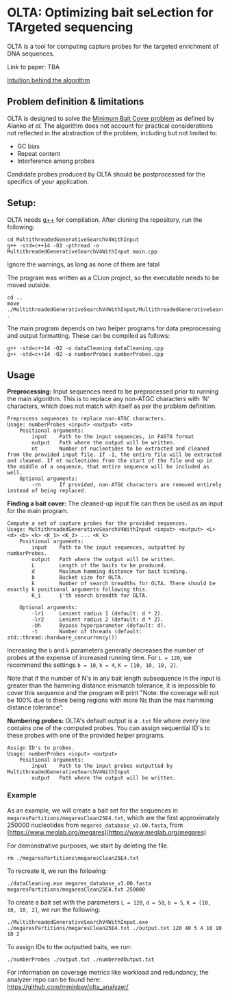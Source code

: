 # OLTA: Optimizing bait seLection for TArgeted sequencing
OLTA is a tool for computing capture probes for the targeted enrichment of DNA sequences.

Link to paper: TBA

[Intuition behind the algorithm](https://docs.google.com/document/d/1adsqc5_eGKedFmZoRJNOyW5d8rmos0pYJiEGGI2z050/edit?usp=sharing)

## Problem definition & limitations

OLTA is designed to solve the [Minimum Bait Cover problem](https://academic.oup.com/bioinformatics/article/38/Supplement_1/i177/6617487?login=true) as defined by Alanko _et al._ The algorithm does not account for practical considerations not reflected in the abstraction of the problem, including but not limited to:
* GC bias
* Repeat content
* Interference among probes

Candidate probes produced by OLTA should be postprocessed for the specifics of your application.

## Setup:

OLTA needs [g++](https://gcc.gnu.org) for compilation. After cloning the repository, run the following:
```
cd MultithreadedGenerativeSearchV4WithInput
g++ -std=c++14 -O2 -pthread -o MultithreadedGenerativeSearchV4WithInput main.cpp
```
Ignore the warnings, as long as none of them are fatal

The program was written as a CLion project, so the executable needs to be moved outside.
```
cd ..
move ./MultithreadedGenerativeSearchV4WithInput/MultithreadedGenerativeSearchV4WithInput.exe .
```
The main program depends on two helper programs for data preprocessing and output formatting. These can be compiled as follows:
```
g++ -std=c++14 -O2 -o dataCleaning dataCleaning.cpp
g++ -std=c++14 -O2 -o numberProbes numberProbes.cpp
```

## Usage
**Preprocessing:** Input sequences need to be preprocessed prior to running the main algorithm. This is to replace any non-ATGC characters with 'N' characters, which does not match with itself as per the problem definition. 

```
Preprocess sequences to replace non-ATGC characters.
Usage: numberProbes <input> <output> <nt>
    Positional arguments:
        input    Path to the input sequences, in FASTA format
        output   Path where the output will be written.
        nt       Number of nucleotides to be extracted and cleaned from the provided input file. If -1, the entire file will be extracted and cleaned. If nt nucleotides from the start of the file end up in the middle of a sequence, that entire sequence will be included as well.
    Optional arguments:
        -rn      If provided, non-ATGC characters are removed entirely instead of being replaced.
```
**Finding a bait cover:** The cleaned-up input file can then be used as an input for the main program.
```
Compute a set of capture probes for the provided sequences.
Usage: MultithreadedGenerativeSearchV4WithInput <input> <output> <L> <d> <b> <k> <K_1> <K_2> ... <K_k>
    Positional arguments:
        input    Path to the input sequences, outputted by numberProbes.
        output   Path where the output will be written.
        L        Length of the baits to be produced.
        d        Maximum hamming distance for bait binding.
        b        Bucket size for OLTA.
        k        Number of search breadths for OLTA. There should be exactly k positional arguments following this.
        K_i      i'th search breadth for OLTA.

    Optional arguments:
        -lr1     Lenient radius 1 (default: d * 2).
        -lr2     Lenient radius 2 (default: d * 2).
        -bh      Bypass hyperparameter (default: d).
        -t       Number of threads (default: std::thread::hardware_concurrency())
```
Increasing the `b` and `k` parameters generally decreases the number of probes at the expense of increased running time. For `L = 120`, we recommend the settings `b = 10`, `k = 4`, `K = [10, 10, 10, 2]`.

Note that if the number of N's in any bait length subsequence in the input is greater than the hamming distance mismatch tolerance, it is impossible to cover this sequence and the program will print "Note: the coverage will not be 100% due to there being regions with more Ns than the max hamming distance tolerance".

**Numbering probes:** OLTA's default output is a `.txt` file where every line contains one of the computed probes. You can assign sequential ID's to these probes with one of the provided helper programs.
```
Assign ID's to probes.
Usage: numberProbes <input> <output>
    Positional arguments:
        input    Path to the input probes outputted by MultithreadedGenerativeSearchV4WithInput
        output   Path where the output will be written.
```

### Example
As an example, we will create a bait set for the sequences in `megaresPartitions/megaresClean25E4.txt`, which are the first approximately 250000 nucleotides from `megares_database_v3.00.fasta`, from [https://www.meglab.org/megares](https://www.meglab.org/megares)

For demonstrative purposes, we start by deleting the file.
```
rm ./megaresPartitions\megaresClean25E4.txt
```
To recreate it, we run the following:
```
./dataCleaning.exe megares_database_v3.00.fasta megaresPartitions/megaresClean25E4.txt 250000
```
To create a bait set with the parameters `L = 120`, `d = 50`, `b = 5`, `K = [10, 10, 10, 2]`, we run the following:
```
./MultithreadedGenerativeSearchV4WithInput.exe ./megaresPartitions/megaresClean25E4.txt ./output.txt 120 40 5 4 10 10 10 2
```
To assign IDs to the outputted baits, we run:
```
./numberProbes ./output.txt ./numberedOutput.txt
```
For information on coverage metrics like workload and redundancy, the analyzer repo can be found here: https://github.com/mminbay/olta_analyzer/
